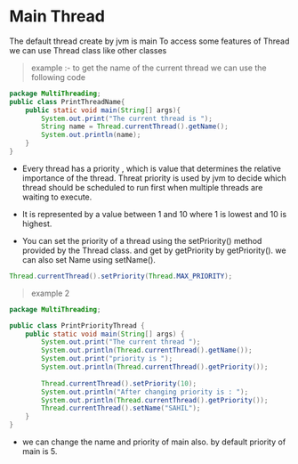 # Main Thread
The default thread create by jvm is main
To access some features of Thread we can use Thread class like other classes 

> example :- to get the name of the current thread we can use the following code

```java
package MultiThreading;
public class PrintThreadName{
    public static void main(String[] args){
        System.out.print("The current thread is ");
        String name = Thread.currentThread().getName();
        System.out.println(name);
    }
}
```

* Every thread has a priority , which is value that determines the relative importance of the thread. Threat priority is used by jvm to decide which thread should be scheduled to run first when multiple threads are waiting to execute.

* It is represented by a value between 1 and 10 where 1 is lowest and 10 is highest. 
* You can set the priority of a thread using the setPriority() method provided by the Thread class. and get by getPriority by getPriority(). we can also set Name using setName().
```java 
Thread.currentThread().setPriority(Thread.MAX_PRIORITY);
```

> example 2
```java
package MultiThreading;

public class PrintPriorityThread {
    public static void main(String[] args) {
        System.out.print("The current thread ");
        System.out.println(Thread.currentThread().getName());
        System.out.print("priority is ");
        System.out.println(Thread.currentThread().getPriority());
        
        Thread.currentThread().setPriority(10);
        System.out.println("After changing priority is : ");
        System.out.println(Thread.currentThread().getPriority());
        Thread.currentThread().setName("SAHIL");
    }
}

```

* we can change the name and priority of main also. by default priority of main is 5.